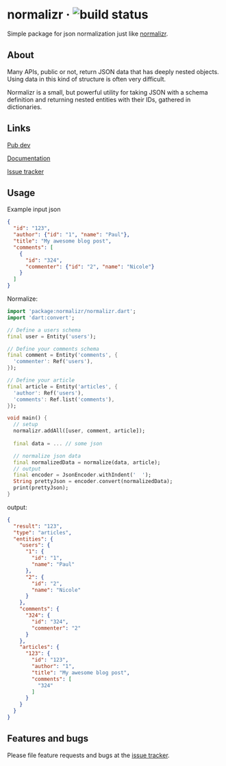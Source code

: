 # normalizr &middot; ![build status](https://github.com/avdosev/normalizr_dart/workflows/unittests/badge.svg)

Simple package for json normalization just like [normalizr](https://github.com/paularmstrong/normalizr).

## About

Many APIs, public or not, return JSON data that has deeply nested objects. Using data in this kind of structure is often very difficult. 

Normalizr is a small, but powerful utility for taking JSON with a schema definition and returning nested entities with their IDs, gathered in dictionaries.

## Links

[Pub dev][pubdev]

[Documentation][docs]

[Issue tracker][tracker]

## Usage

Example input json
```json
{
  "id": "123",
  "author": {"id": "1", "name": "Paul"},
  "title": "My awesome blog post",
  "comments": [
    {
      "id": "324",
      "commenter": {"id": "2", "name": "Nicole"}
    }
  ]
}
```
Normalize:
```dart
import 'package:normalizr/normalizr.dart';
import 'dart:convert';

// Define a users schema
final user = Entity('users');

// Define your comments schema
final comment = Entity('comments', {
  'commenter': Ref('users'),
});

// Define your article
final article = Entity('articles', {
  'author': Ref('users'),
  'comments': Ref.list('comments'),
});

void main() {
  // setup
  normalizr.addAll([user, comment, article]);
  
  final data = ... // some json

  // normalize json data
  final normalizedData = normalize(data, article);
  // output
  final encoder = JsonEncoder.withIndent('  ');
  String prettyJson = encoder.convert(normalizedData);
  print(prettyJson);
}
```
output:
```json
{
  "result": "123",
  "type": "articles",
  "entities": {
    "users": {
      "1": {
        "id": "1",
        "name": "Paul"
      },
      "2": {
        "id": "2",
        "name": "Nicole"
      }
    },
    "comments": {
      "324": {
        "id": "324",
        "commenter": "2"
      }
    },
    "articles": {
      "123": {
        "id": "123",
        "author": "1",
        "title": "My awesome blog post",
        "comments": [
          "324"
        ]
      }
    }
  }
}
```

## Features and bugs

Please file feature requests and bugs at the [issue tracker][tracker].

[tracker]: https://github.com/avdosev/normalizr_dart/issues
[pubdev]: https://pub.dev/packages/normalizr
[docs]: https://pub.dev/documentation/normalizr/latest/
